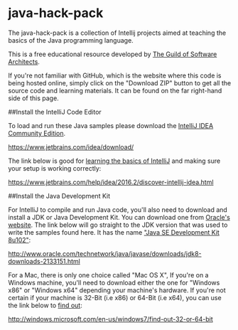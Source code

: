 # java-hack-pack
The java-hack-pack is a collection of Intellij projects aimed at teaching the basics of the Java programming language.

This is a free educational resource developed by [The Guild of Software Architects](https://guildsa.org/).

If you're not familiar with GitHub, which is the website where this code is being hosted online, simply click on the "Download ZIP" button to get all the source code and learning materials. It can be found on the far right-hand side of this page.


##Install the IntelliJ Code Editor

To load and run these Java samples please download the [IntelliJ IDEA Community Edition](https://www.jetbrains.com/idea/download/).

https://www.jetbrains.com/idea/download/

The link below is good for [learning the basics of IntelliJ](https://www.jetbrains.com/help/idea/2016.2/discover-intellij-idea.html) and making sure your setup is working correctly:

https://www.jetbrains.com/help/idea/2016.2/discover-intellij-idea.html


##Install the Java Development Kit

For IntelliJ to compile and run Java code, you'll also need to download and install a JDK or Java Development Kit. You can download one from [Oracle's website](http://www.oracle.com/). The link below will go straight to the JDK version that was used to write the samples found here. It has the name ["Java SE Development Kit 8u102"](http://www.oracle.com/technetwork/java/javase/downloads/jdk8-downloads-2133151.html):

http://www.oracle.com/technetwork/java/javase/downloads/jdk8-downloads-2133151.html

For a Mac, there is only one choice called "Mac OS X", If you're on a Windows machine, you'll need to download either the one for "Windows x86" or "Windows x64" depending your machine's hardware. If you're not certain if your machine is 32-Bit (i.e x86) or 64-Bit (i.e x64), you can use the link below to [find out](http://windows.microsoft.com/en-us/windows7/find-out-32-or-64-bit):

http://windows.microsoft.com/en-us/windows7/find-out-32-or-64-bit

